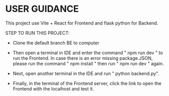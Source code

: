 # USER GUIDANCE
This project use Vite + React for Frontend and flask python for Backend.

STEP TO RUN THIS PROJECT: 

- Clone the default branch BE to computer
  
- Then open a terminal in IDE and enter the command " npm run dev " to run the Frontend. In case there is an error missing package.JSON, please run the command " npm install " then run " npm run dev " again.
  
- Next, open another terminal in the IDE and run " python backend.py".
  
- Finally, in the terminal of the Frontend server, click the link to open the Frontend with the localhost and test it.
